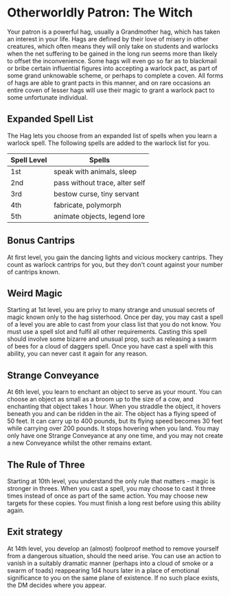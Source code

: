 # Otherworldly Patron: The Witch
Your patron is a powerful hag, usually a Grandmother hag, which has taken an interest in your life. Hags are defined by their love of misery in other creatures, which often means they will only take on students and warlocks when the net suffering to be gained in the long run seems more than likely to offset the inconvenience. Some hags will even go so far as to blackmail or bribe certain influential figures into accepting a warlock pact, as part of some grand unknowable scheme, or perhaps to complete a coven. All forms of hags are able to grant pacts in this manner, and on rare occasions an entire coven of lesser hags will use their magic to grant a warlock pact to some unfortunate individual.

## Expanded Spell List
The Hag lets you choose from an expanded list of spells when you learn a warlock spell. The following spells are added to the warlock list for you.

Spell Level | Spells
----------- | ---------
1st | speak with animals, sleep
2nd | pass without trace, alter self
3rd | bestow curse, tiny servant
4th | fabricate, polymorph
5th | animate objects, legend lore

## Bonus Cantrips
At first level, you gain the dancing lights and vicious mockery cantrips. They count as warlock cantrips for you, but they don't count against your number of cantrips known.

## Weird Magic
Starting at 1st level, you are privy to many strange and unusual secrets of magic known only to the hag sisterhood. Once per day, you may cast a spell of a level you are able to cast from your class list that you do not know. You must use a spell slot and fulfil all other requirements. Casting this spell should involve some bizarre and unusual prop, such as releasing a swarm of bees for a cloud of daggers spell. Once you have cast a spell with this ability, you can never cast it again for any reason.

## Strange Conveyance
At 6th level, you learn to enchant an object to serve as your mount. You can choose an object as small as a broom up to the size of a cow, and enchanting that object takes 1 hour. When you straddle the object, it hovers beneath you and can be ridden in the air. The object has a flying speed of 50 feet. It can carry up to 400 pounds, but its flying speed becomes 30 feet while carrying over 200 pounds. It stops hovering when you land. You may only have one Strange Conveyance at any one time, and you may not create a new Conveyance whilst the other remains extant.

## The Rule of Three
Starting at 10th level, you understand the only rule that matters - magic is stronger in threes. When you cast a spell, you may choose to cast it three times instead of once as part of the same action. You may choose new targets for these copies. You must finish a long rest before using this ability again. 

## Exit strategy
At 14th level, you develop an (almost) foolproof method to remove yourself from a dangerous situation, should the need arise. You can use an action to vanish in a suitably dramatic manner (perhaps into a cloud of smoke or a swarm of toads) reappearing 1d4 hours later in a place of emotional significance to you on the same plane of existence. If no such place exists, the DM decides where you appear.
